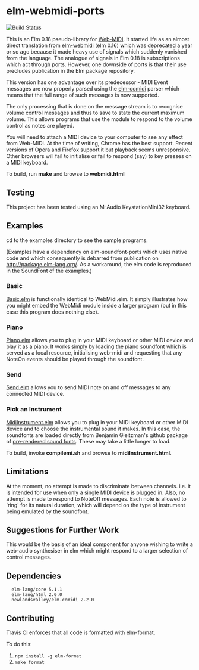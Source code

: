 elm-webmidi-ports
=================
[![Build Status](https://travis-ci.org/rhofour/elm-webmidi-ports.svg?branch=master)](https://travis-ci.org/rhofour/elm-webmidi-ports)

This is an Elm 0.18 pseudo-library for [Web-MIDI](http://www.w3.org/TR/webmidi/).  It started life as an almost direct translation from [elm-webmidi](https://github.com/newlandsvalley/elm-webmidi) (elm 0.16) which was deprecated a year or so ago because it made heavy use of signals which suddenly vanished from the language.  The analogue of signals in Elm 0.18 is subscriptions which act through ports.  However, one downside of ports is that their use precludes publication in the Elm package repository.

This version has one advantage over its predecessor - MIDI Event messages are now properly parsed using the [elm-comidi](https://github.com/newlandsvalley/elm-comidi) parser which means that the full range of such messages is now supported.

The only processing that is done on the message stream is to recognise volume control messages and thus to save to state the current maximum volume.  This allows programs that use the module to respond to the volume control as notes are played.

You will need to attach a MIDI device to your computer to see any effect from Web-MIDI. At the time of writing, Chrome has the best support. Recent versions of Opera and Firefox support it but playback seems unresponsive. Other browsers will fail to initialise or fail to respond (say) to key presses on a MIDI keyboard.

To build, run __make__ and browse to __webmidi.html__

Testing
-------

This project has been tested using an M-Audio KeystationMini32 keyboard.

Examples
--------

cd to the examples directory to see the sample programs.  

(Examples have a dependency on elm-soundfont-ports which uses native code and which consequently is debarred from publication on http://package.elm-lang.org/. As a workaround, the elm code is reproduced in the SoundFont of the examples.)

### Basic

[Basic.elm](https://github.com/newlandsvalley/elm-webmidi-ports/blob/master/examples/src/basic/Basic.elm) is functionally identical to WebMidi.elm.  It simply illustrates how you might embed the WebMidi module inside a larger program (but in this case this program does nothing else).

### Piano

[Piano.elm](https://github.com/newlandsvalley/elm-webmidi-ports/blob/master/examples/src/piano/Piano.elm) allows you to plug in your MIDI keyboard or other MIDI device and play it as a piano. It works simply by loading the piano soundfont which is served as a local resource, initialising web-midi and requesting that any NoteOn events should be played through the soundfont.

### Send

[Send.elm](https://github.com/newlandsvalley/elm-webmidi-ports/blob/master/examples/src/send/Send.elm) allows you to send MIDI note on and off messages to any connected MIDI device.

### Pick an Instrument

[MidiInstrument.elm](https://github.com/newlandsvalley/elm-webmidi-ports/tree/master/examples/src/midiInstrument/MidiInstrument.elm) allows you to plug in your MIDI keyboard or other MIDI device and to choose the instrumental sound it makes. In this case, the soundfonts are loaded directly from Benjamin Gleitzman's github package of [pre-rendered sound fonts](https://github.com/gleitz/midi-js-soundfonts). These may take a little longer to load.

To build, invoke __compilemi.sh__ and browse to __midiInstrument.html__.

Limitations
-----------

At the moment, no attempt is made to discriminate between channels.  i.e. it is intended for use when only a single MIDI device is plugged in.  Also, no attempt is made to respond to NoteOff messages.  Each note is allowed to 'ring' for its natural duration, which will depend on the type of instrument being emulated by the soundfont.

Suggestions for Further Work
----------------------------

This would be the basis of an ideal component for anyone wishing to write a web-audio synthesiser in elm which might respond to a larger selection of control messages.

Dependencies
------------

      elm-lang/core 5.1.1
      elm-lang/html 2.0.0
      newlandsvalley/elm-comidi 2.2.0

Contributing
------------
Travis CI enforces that all code is formatted with elm-format.

To do this:
1. `npm install -g elm-format`
2. `make format`
